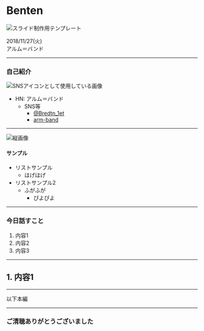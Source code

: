 # <i class="fa fa-files-o fa-fw" aria-hidden="true"></i>Benten

<img src="./img/eyecatch.jpg" alt="スライド制作用テンプレート" id="eyecatch">

2018/11/27(火)  
アルム＝バンド

---

### <i class="fa fa-address-book-o fa-fw" aria-hidden="true"></i>自己紹介

<img src="./img/marisu_mini.jpg" alt="SNSアイコンとして使用している画像" class="profile_icon">

- HN: アルム＝バンド
    - SNS等
        <ul class="fa-ul no_ls block">
            <li><i class="fa fa-twitter fa-li" aria-hidden="true"></i><a href="https://twitter.com/Bredtn_1et" target="_blank">@Bredtn_1et</a></li>
            <li><i class="fa fa-github fa-li" aria-hidden="true"></i><a href="https://github.com/arm-band" target="_blank">arm-band</a></li>
        </ul>

---

<img src="./img/portforio_img.jpg" alt="縦画像" class="portforio">

#### <i class="fa fa-briefcase fa-fw" aria-hidden="true"></i>サンプル

- リストサンプル
    - ほげほげ
- リストサンプル2
    - ふがふが
        - ぴよぴよ

---

### <i class="fa fa-comment fa-fw" aria-hidden="true"></i>今日話すこと

1. 内容1
2. 内容2
3. 内容3

---

## 1. 内容1

---

以下本編

---

### ご清聴ありがとうございました